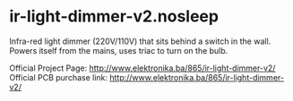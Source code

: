 # ir-light-dimmer-v2.nosleep
Infra-red light dimmer (220V/110V) that sits behind a switch in the wall. Powers itself from the mains, uses triac to turn on the bulb.

Official Project Page: http://www.elektronika.ba/865/ir-light-dimmer-v2/
Official PCB purchase link: http://www.elektronika.ba/865/ir-light-dimmer-v2/
